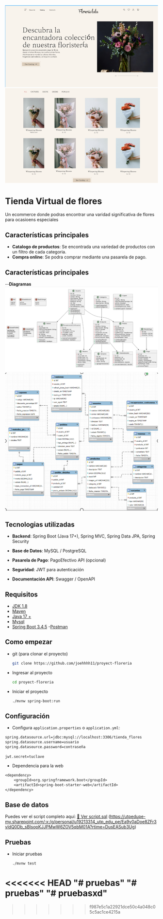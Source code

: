 ![Texto alternativo](docs/design.png)
![Texto alternativo](docs/design2.png)

# Tienda Virtual de flores
Un ecommerce donde podras encontrar una varidad significativa de flores para ocasioens especiales
## Características principales

- **Catalogo de productos**: Se encontrada una variedad de productos con un filtro de cada categoria.
- **Compra online**: Se podra comprar mediante una pasarela de pago.
## Características principales
--**Diagramas**
![Texto alternativo](docs/diagramaclases.png)
![Texto alternativo](docs/entidadrelacionn.png)

## Tecnologias utilizadas

- **Backend**: Spring Boot (Java 17+), Spring MVC, Spring Data JPA, Spring Security

- **Base de Datos**: MySQL / PostgreSQL

- **Pasarela de Pago**: PagoEfectivo API (opcional)

- **Seguridad**: JWT para autenticación

- **Documentación API**: Swagger / OpenAPI

## Requisitos
- [JDK 1.8](http://www.oracle.com/technetwork/java/javase/downloads/jdk8-downloads-2133151.html)
- [Maven](https://maven.apache.org)
- [Java 17 +](https://www.oracle.com/java/technologies/javase/jdk17-archive-downloads.html)
- [Mysql](https://www.mysql.com/)
- [Spring Boot 3.4.5](https://spring.io/blog/2025/04/24/spring-boot-3-4-5-available-now)
-[Postman](https://www.postman.com/)
## Como empezar

- git (para clonar el proyecto)

  ```sh
  git clone https://github.com/joehhhh11/proyect-floreria
  ```

- Ingresar al proyecto

  ```sh
  cd proyect-floreria
  ```

- Iniciar el proyecto
  ```sh
  ./mvnw spring-boot:run
   ```

## Configuración

- Configura `application.properties` o `application.yml`:

```properties
spring.datasource.url=jdbc:mysql://localhost:3306/tienda_flores
spring.datasource.username=usuario
spring.datasource.password=contraseña

jwt.secret=tuclave
```

- Dependencia para la web
```properties
<dependency>
    <groupId>org.springframework.boot</groupId>
    <artifactId>spring-boot-starter-web</artifactId>
</dependency>
```
## Base de datos

Puedes ver el script completo aquí: [📂 Ver script.sql](docs/floreria_db.sql)
(https://utpedupe-my.sharepoint.com/:x:/g/personal/u19213314_utp_edu_pe/Ea9v0aDoe8ZFr3vldQ0Db_sBIsopKJJPMwW6ZOV5qbM01A?rtime=DusEASub3Ug)

## Pruebas

- Iniciar pruebas
  ```sh
  ./mvnw test
   ```
<<<<<<< HEAD
"# pruebas" 
"# pruebas" 
"# pruebasxd" 
=======
>>>>>>> f987e5c1a22921dce50c4a048c05c5ac1ce4215a
